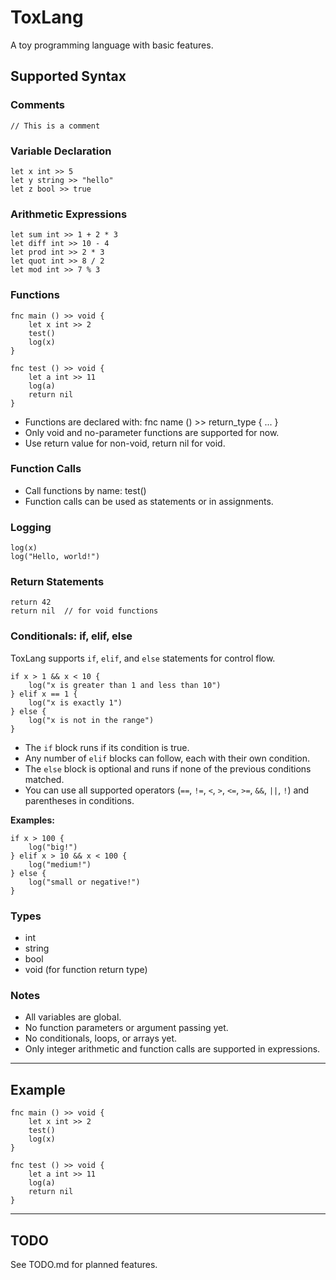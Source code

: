 # ToxLang

A toy programming language with basic features.

## Supported Syntax

### Comments
```tox
// This is a comment
```

### Variable Declaration

```tox
let x int >> 5  
let y string >> "hello"  
let z bool >> true
```

### Arithmetic Expressions

```tox
let sum int >> 1 + 2 * 3  
let diff int >> 10 - 4  
let prod int >> 2 * 3  
let quot int >> 8 / 2  
let mod int >> 7 % 3
```

### Functions

```tox
fnc main () >> void {  
    let x int >> 2  
    test()  
    log(x)  
}

fnc test () >> void {  
    let a int >> 11  
    log(a)  
    return nil  
}
```

- Functions are declared with: fnc name () >> return_type { ... }
- Only void and no-parameter functions are supported for now.
- Use return value for non-void, return nil for void.

### Function Calls

- Call functions by name: test()
- Function calls can be used as statements or in assignments.

### Logging

```tox
log(x)  
log("Hello, world!")
```

### Return Statements

```tox
return 42  
return nil  // for void functions
```

### Conditionals: if, elif, else

ToxLang supports `if`, `elif`, and `else` statements for control flow.

```tox
if x > 1 && x < 10 {
    log("x is greater than 1 and less than 10")
} elif x == 1 {
    log("x is exactly 1")
} else {
    log("x is not in the range")
}
```

- The `if` block runs if its condition is true.
- Any number of `elif` blocks can follow, each with their own condition.
- The `else` block is optional and runs if none of the previous conditions matched.
- You can use all supported operators (`==`, `!=`, `<`, `>`, `<=`, `>=`, `&&`, `||`, `!`) and parentheses in conditions.

**Examples:**

```tox
if x > 100 {
    log("big!")
} elif x > 10 && x < 100 {
    log("medium!")
} else {
    log("small or negative!")
}
```

### Types

- int
- string
- bool
- void (for function return type)

### Notes

- All variables are global.
- No function parameters or argument passing yet.
- No conditionals, loops, or arrays yet.
- Only integer arithmetic and function calls are supported in expressions.

---

## Example

```tox
fnc main () >> void {  
    let x int >> 2  
    test()  
    log(x)  
}

fnc test () >> void {  
    let a int >> 11  
    log(a)  
    return nil  
}
```

---

## TODO

See TODO.md for planned features.
